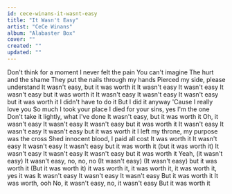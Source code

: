 ```yaml
---
id: cece-winans-it-wasnt-easy
title: "It Wasn't Easy"
artist: "CeCe Winans"
album: "Alabaster Box"
cover: ""
created: ""
updated: ""
---
```


Don't think for a moment
I never felt the pain
You can't imagine
The hurt and the shame
They put the nails through my hands
Pierced my side, please understand
It wasn't easy, but it was worth it
It wasn't easy 
It wasn't easy
It wasn't easy but it was worth it
It wasn't easy
It wasn't easy
It wasn't easy but it was worth it
I didn't have to do it
But I did it anyway
'Cause I really love you
So much I took your place
I died for your sins, yes I'm the one
Don't take it lightly, what I've done
It wasn't easy, but it was worth it
Oh, it wasn't easy 
It wasn't easy
It wasn't easy but it was worth it
It wasn't easy
It wasn't easy
It wasn't easy but it was worth it
I left my throne, my purpose was the cross
Shed innocent blood, I paid all cost
It was worth it
It wasn't easy 
It wasn't easy
It wasn't easy but it was worth it (but it was worth it)
It wasn't easy
It wasn't easy
It wasn't easy but it was worth it
Yeah, (it wasn't easy) It wasn't easy, no, no, no
(It wasn't easy)
(It wasn't easy) but it was worth it 
(But it was worth it) it was worth it, it was worth it, it was worth it, yes it was
It wasn't easy
It wasn't easy
It wasn't easy 
But it was worth it
It was worth, ooh
No, it wasn't easy, no, it wasn't easy
But it was worth it